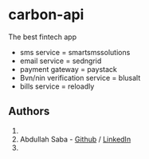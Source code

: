 # carbon-api

The best fintech app

- sms service = smartsmssolutions
- email service = sedngrid
- payment gateway = paystack
- Bvn/nin verification service = blusalt
- bills service = reloadly

## Authors

1.
2. Abdullah Saba - [Github](https://github.com/ayom04) / [LinkedIn](https://www.linkedin.com/in/abdullah-saba-72845a256/)
3.
